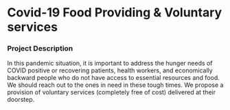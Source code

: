 # Covid-19 Food Providing & Voluntary services

### Project Description
In this pandemic situation, it is important to address the hunger needs of COVID positive or recovering patients, health workers, and economically backward people who do not have access to essential resources and food. We should reach out to the ones in need in these tough times. We propose a provision of voluntary services (completely free of cost) delivered at their doorstep.
